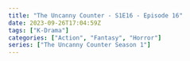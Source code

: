 ```yaml
---
title: "The Uncanny Counter - S1E16 - Episode 16"
date: 2023-09-26T17:04:59Z
tags: ["K-Drama"]
categories: ["Action", "Fantasy", "Horror"]
series: ["The Uncanny Counter Season 1"]
---
```



<mux-player stream-type="on-demand"
  src="https://kp3d-my.sharepoint.com/personal/ryoo_kp3d_onmicrosoft_com/_layouts/15/download.aspx?share=EfaO2QjRCnZMt1u4n_jvCi4BYqIlbJ1wwicE8-hvhCKQaw" metadata-video-title="The Uncanny Counter - S1E16 - Episode 16" prefer-playback="mse" controls>
  </mux-player>
  
  
  <script src="https://cdn.jsdelivr.net/npm/@mux/mux-player"></script>
  
 <script id="9iTpyP5n8k02YgO2L9kRHNG8cvXh00xgck4XThUPUr6q8" type="application/ld+json">
 {
  "@context": "https://schema.org/",
  "@type": "VideoObject",
  "name": "The Uncanny Counter - S1E16 - Episode 16",
  "contentUrl": "https://stream.mux.com/9iTpyP5n8k02YgO2L9kRHNG8cvXh00xgck4XThUPUr6q8.m3u8",
  "thumbnailUrl": "https://www.themoviedb.org/t/p/original/at4FfAlH8TvFbuvimRu9zcvHQCh.jpg?width=314&fit_mode=preserve&time=25",
  "uploadDate": "2023-09-26T17:04:59Z",
}

</script>

